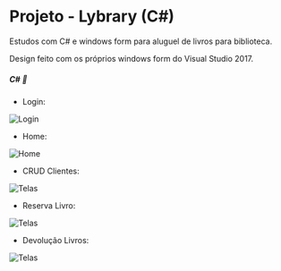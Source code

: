 # Projeto - Lybrary (C#)

Estudos com C# e windows form para aluguel de livros para biblioteca.

Design feito com os próprios windows form do Visual Studio 2017.

##### C#  🚀

- Login:

![Login](https://i.imgur.com/L1U1fFF.png "Login")

- Home:

![Home](https://i.imgur.com/LjRdzH7.png "Home")

- CRUD Clientes:

![Telas](https://i.imgur.com/YqWnIrc.png "CRUD Clientes")

- Reserva Livro:

![Telas](https://i.imgur.com/049pi2d.png)

- Devolução Livros:

![Telas](https://i.imgur.com/oiiGf5b.png)
